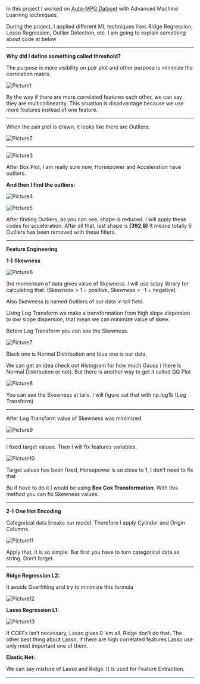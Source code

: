In this project I worked on [Auto-MPG Dataset](https://www.kaggle.com/uciml/autompg-dataset) with Advanced Machine Learning techniques.

During the project, I applied different ML techniques likes Ridge Regression, Losso Regression, Outlier Detection, etc.
I am going to explain something about code at below

----

**Why did I define something called threshold?**

The purpose is more visibility on pair plot and other purpose is minimize the correlation matrix.

![Picture1](https://user-images.githubusercontent.com/30235603/78386294-fe24b300-75e5-11ea-9132-340209245745.png)

By the way if there are more correlated features each other, we can say they are multicollinearity. This situation is disadvantage because we use more features instead of one feature.

----

When the pair plot is drawn, it looks like there are Outliers:

![Picture2](https://user-images.githubusercontent.com/30235603/78386344-11378300-75e6-11ea-8f68-eeff9e936eff.png)

-----
![Picture3](https://user-images.githubusercontent.com/30235603/78386349-172d6400-75e6-11ea-8629-7eeadb7946b2.png)

After Box Plot, I am really sure now, Horsepower and Acceleration have outliers.

**And then I find the outliers:**

![Picture4](https://user-images.githubusercontent.com/30235603/78386362-1dbbdb80-75e6-11ea-96c4-43f2b8730009.png)

![Picture5](https://user-images.githubusercontent.com/30235603/78386377-23b1bc80-75e6-11ea-86dd-562b3c738d67.png)

After finding Outliers, as you can see, shape is reduced. I will apply these codes for acceleration. After all that, last shape is **(392,8)**
It means totally 6 Outliers has been removed with these filters.

------

**Feature Engineering**

**1-)** **Skewness**

![Picture6](https://user-images.githubusercontent.com/30235603/78386392-29a79d80-75e6-11ea-9f95-7d5d26dc4664.png)


3rd momentum of data gives value of Skewness. I will use scipy library for calculating that. (Skewness > 1 = positive, Skewness < -1 = negative)

Also Skewness is named Outliers of our data in tail field.

Using Log Transform we make a transformation from high slope dispersion to low slope dispersion, that mean we can minimize value of skew.

Before Log Transform you can see the Skewness.

![Picture7](https://user-images.githubusercontent.com/30235603/78386403-30361500-75e6-11ea-9f31-2f6c8deecba9.png)

Black one is Normal Distribution and blue one is our data.

We can get an idea check out Histogram for how much Gauss ( there is Normal Distribution or not). But there is another way to get it called QQ Plot

![Picture8](https://user-images.githubusercontent.com/30235603/78386422-375d2300-75e6-11ea-9c4a-8bdcea82e4ff.png)

You can see the Skewness at tails. I will figure out that with np.log1b (Log Transform)

----

After Log Transform value of Skewness was minimized.

![Picture9](https://user-images.githubusercontent.com/30235603/78386461-47750280-75e6-11ea-8654-b5a7c6da4006.png)

----

I fixed target values. Then I will fix features variables.

![Picture10](https://user-images.githubusercontent.com/30235603/78386481-4e9c1080-75e6-11ea-8d29-82afaeb856a6.png)

Target values has been fixed, Horsepower is so close to 1, I don’t need to fix that

Bu if have to do it I would be using **Box Cox Transformation**. With this method you can fix Skewness values.

---

**2-)** **One Hot Encoding**

Categorical data breaks our model. Therefore I apply Cylinder and Origin Columns.

![Picture11](https://user-images.githubusercontent.com/30235603/78386499-58257880-75e6-11ea-9f21-26370d58b883.png)

Apply that, it is so simple. But first you have to turn categorical data as string. Don’t forget.

----

**Ridge Regression L2:**

It avoids Overfitting and try to minimize this formula

![Picture12](https://user-images.githubusercontent.com/30235603/78386515-5f4c8680-75e6-11ea-9631-8a31af19eae7.png)

**Lasso Regression L1:**

![Picture13](https://user-images.githubusercontent.com/30235603/78386538-64a9d100-75e6-11ea-8d01-d006e52c490f.png)

If COEFs isn’t necessary, Lasso gives 0 ‘em all. Ridge don’t do that. The other best thing about Lasso, if there are high correlated features Lasso use only most important one of them.

**Elastic Net:**

We can say mixture of Lasso and Ridge. It is used for Feature Extraction.

-----
